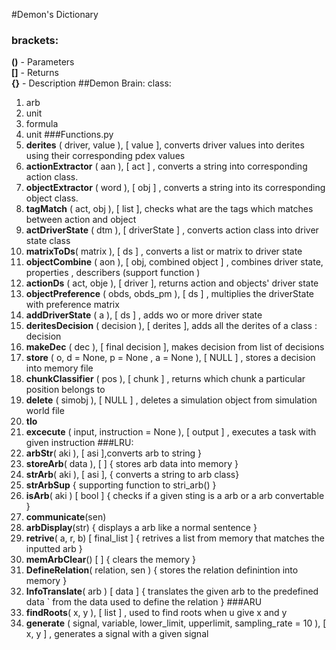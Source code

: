 #Demon's Dictionary
### brackets:
**()** - Parameters \
**[]** - Returns \
**{}** - Description
##Demon Brain:
class:
1. arb
2. unit
3. formula
4. unit
###Functions.py
1. **derites** ( driver, value ), [ value ], converts driver values into derites using their corresponding pdex values
2. **actionExtractor** ( aan ), [ act ] , converts a string into corresponding action class.
3. **objectExtractor** ( word ), [ obj ] , converts a string into its corresponding object class.
4. **tagMatch** ( act, obj ), [ list ], checks what are the tags which matches between action and object
5. **actDriverState** ( dtm ), [ driverState ] , converts action class into driver state class
6. **matrixToDs**( matrix ), [ ds ] , converts a list or matrix to driver state
7. **objectCombine** ( aon ), [ obj, combined object ] , combines driver state, properties , describers (support function )
8. **actionDs** ( act, obje ), [ driver ], returns action and objects' driver state
9. **objectPreference** ( obds, obds_pm ), [ ds ] , multiplies the driverState with preference matrix
10. **addDriverState** ( a ), [ ds ] , adds wo or more driver state
11. **deritesDecision** ( decision ), [ derites ], adds all the derites of a class : decision 
12. **makeDec** ( dec ), [ final decision ], makes decision from list of decisions
13. **store** ( o, d = None, p = None , a = None ), [ NULL ] , stores a decision into memory file
14. **chunkClassifier** ( pos ), [ chunk ] , returns which chunk a particular position belongs to
15. **delete** ( simobj ), [ NULL ] , deletes a simulation object from simulation world file
16. **tlo**
17. **excecute** ( input, instruction = None ), [ output ] , executes a task with given instruction
###LRU:
18. **arbStr**( aki ), [ asi ],converts arb to string }
19. **storeArb**( data ), [ ] { stores arb data into memory }
20. **strArb**( aki ), [ asi ], { converts a string to arb class}
21. **strArbSup** { supporting function to stri_arb() }
22. **isArb**( aki ) [ bool ] { checks if a given sting is a arb or a arb convertable }
23. **communicate**(sen)
24. **arbDisplay**(str) { displays a arb like a normal sentence }
25. **retrive**( a, r, b) [ final_list ] { retrives a list from memory that matches the inputted arb }
26. **memArbClear**() [ ] { clears the memory }
27. **DefineRelation**( relation, sen ) { stores the relation definintion into memory }
28. **InfoTranslate**( arb ) [ data ] { translates the given arb to the predefined data ` from the data used to define the relation }
###ARU
29. **findRoots**( x, y ), [ list ] , used to find roots when u give x and y
30. **generate** ( signal, variable, lower_limit, upperlimit, sampling_rate = 10 ), [ x, y ] , generates a signal with a given signal 
